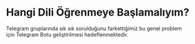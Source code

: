 # Hangi Dili Öğrenmeye Başlamalıyım?
Telegram gruplarında sık sık sorulduğunu farkettiğimiz bu genel problem için Telegram Botu geliştirilmesi hedeflenmektedir. 
